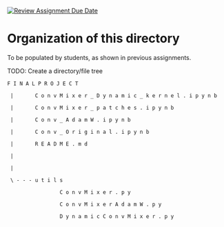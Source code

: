 [![Review Assignment Due Date](https://classroom.github.com/assets/deadline-readme-button-22041afd0340ce965d47ae6ef1cefeee28c7c493a6346c4f15d667ab976d596c.svg)](https://classroom.github.com/a/cZnpr7Ns)

# Organization of this directory
To be populated by students, as shown in previous assignments.

TODO: Create a directory/file tree

```
F I N A L P R O J E C T 
 
 |       C o n v M i x e r _ D y n a m i c _ k e r n e l . i p y n b 
 
 |       C o n v M i x e r _ p a t c h e s . i p y n b 
 
 |       C o n v _ A d a m W . i p y n b 
 
 |       C o n v _ O r i g i n a l . i p y n b 
 
 |       R E A D M E . m d 
 
 |       

 |               
 
 \ - - - u t i l s 
 
                 C o n v M i x e r . p y 
 
                 C o n v M i x e r A d a m W . p y 
 
                 D y n a m i c C o n v M i x e r . p y 
 ```
                 
 
 
